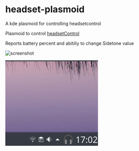 # headset-plasmoid
A kde plasmoid for controlling headsetcontrol


Plasmoid to control [headsetControl](https://github.com/Sapd/HeadsetControl)

Reports battery percent and abitiliy to change Sidetone value

![screenshot](https://i.imgur.com/LbNyytU.png) 


![plasmoid in action](demo/headset.gif)
